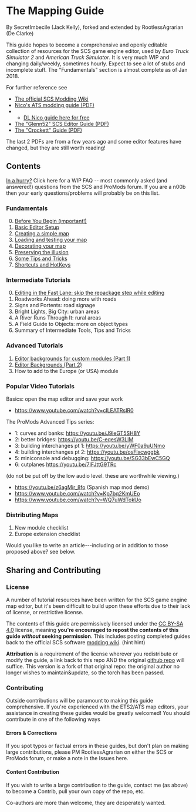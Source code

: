 # The Mapping Guide

By SecretImbecile (Jack Kelly), forked and extended by RootlessAgrarian (De Clarke)

This guide hopes to become a comprehensive and openly editable collection of resources for the SCS game engine editor, used by _Euro Truck Simulator 2_ and _American Truck Simulator_.  It is very much WIP and changing daily/weekly, sometimes hourly.  Expect to see a lot of stubs and incomplete stuff.  The "Fundamentals" section is almost complete as of Jan 2018.

For further reference see 
* [The official SCS Modding Wiki](http://modding.scssoft.com/wiki/Documentation)
* [Nico's ATS modding guide (PDF)](https://www.scribd.com/document/327182526/ATS-Mapping-Guide)
* * [DL Nico guide here for free](https://drive.google.com/file/d/0B9Ji8vH_F8zneldUUE9yaVB6VkE/view)
* [The "Glenn52" SCS Editor Guide (PDF)](http://www.glenn52.com/scs_guides.html)
* [The "Crockett" Guide (PDF)](https://www.ulozto.net/!MybfWbCX/euro-truck-simulator-map-editing-manual-pdf)

The last 2 PDFs are from a few years ago and some editor features have changed, but they are still worth reading!

## Contents

[In a hurry?](most_popular.md)
Click here for a WIP FAQ -- most commonly asked (and answered!) questions from the SCS and ProMods forum.  If you are a n00b then your early questions/problems will probably be on this list.

### Fundamentals

0. [Before You Begin (important!)](tutorialguide.md)
1. [Basic Editor Setup](fundamentals/1_setup.md)
2. [Creating a simple map](fundamentals/2_firstmap.md)
3. [Loading and testing your map](fundamentals/3_testing.md)
4. [Decorating your map](fundamentals/4_decorating.md)
5. [Preserving the illusion](fundamentals/5_illusion.md)
6. [Some Tips and Tricks](fundamentals/6_tipsNtrix.md)
7. [Shortcuts and HotKeys](Shortcuts.md)

### Intermediate Tutorials

0. [Editing in the Fast Lane:  skip the repackage step while editing](fundamentals/HotwirEd.md)
1. Roadworks Ahead:  doing more with roads
2. Signs and Portents:  road signage
3. Bright Lights, Big City: urban areas
4. A River Runs Through It:  rural areas
5. A Field Guide to Objects:  more on object types
6. Summary of Intermediate Tools, Tips and Tricks

### Advanced Tutorials

1. [Editor backgrounds for custom modules (Part 1)](newmodule/1_imagery.md) 
2. [Editor Backgrounds (Part 2)](newmodule/2_import.md)
2. How to add to the Europe (or USA) module

### Popular Video Tutorials

Basics:  open the map editor and save your work
* https://www.youtube.com/watch?v=clLEATRsIR0

The ProMods Advanced Tips series:
* 1: curves and banks: https://youtu.be/J9leGT5SH8Y
* 2: better bridges: https://youtu.be/C-eqesW3LlM
* 3: building interchanges pt 1: https://youtu.be/yWF0a9uUNmo
* 4: building interchanges pt 2: https://youtu.be/osFlxcwggbk
* 5: miniconsole and debugging: https://youtu.be/SG33bEwC5GQ
* 6: cutplanes https://youtu.be/7IFJttG9TRc

(do not be put off by the low audio level.  these are worthwhile viewing.)

* https://youtu.be/z6agMir_8fo (Spanish map mod demo)
* https://www.youtube.com/watch?v=Kp7bq2KmUEo  
* https://www.youtube.com/watch?v=WQ7uWdTokUo

### Distributing Maps

1. New module checklist
2. Europe extension checklist

Would you like to write an article---including or in addition to those proposed above? see below.

## Sharing and Contributing

### License
A number of tutorial resources have been written for the SCS game engine map editor, but it's been difficult to build upon these efforts due to their lack of license, or restrictive license.

The contents of this guide are permissively licensed under the [CC BY-SA 4.0](https://creativecommons.org/licenses/by-sa/4.0/) license, meaning **you're encouraged to repost the contents of this guide _without_ seeking permission**. This includes posting completed guides back to the official SCS software [modding wiki](http://modding.scssoft.com/wiki/Main_Page). (hint hint)

**Attribution** is a requirement of the license wherever you redistribute or modify the guide, a link back to this repo AND the original [github repo](https://github.com/SCSModdingGuide/mappingguide) will suffice.  This version is a fork of that original repo:  the original author no longer wishes to maintain&update, so the torch has been passed.

### Contributing
Outside contributions will be paramount to making this guide comprehensive. If you're experienced with the ETS2/ATS map editors, your assistance in creating these guides would be greatly welcomed! You should contribute in one of the following ways

#### Errors & Corrections
If you spot typos or factual errors in these guides, but don't plan on making large contributions, please PM RootlessAgrarian on either the SCS or ProMods forum, or make a note in the Issues here.

#### Content Contribution

If you wish to write a large contribution to the guide, contact me (as above) to become a Contrib, pull your own copy of the repo, etc.

Co-authors are more than welcome, they are desperately wanted.
